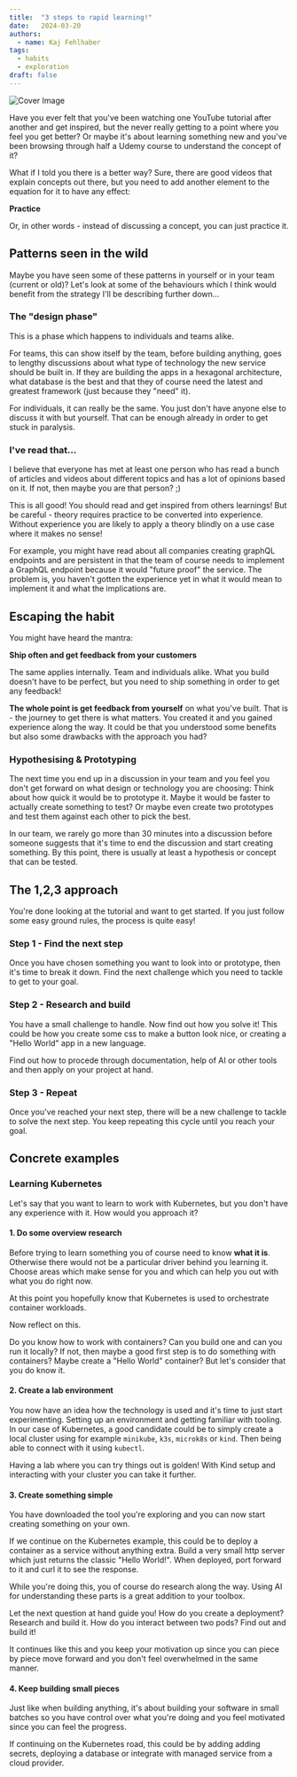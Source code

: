 ```yaml
---
title:  "3 steps to rapid learning!"
date:   2024-03-20
authors:
  - name: Kaj Fehlhaber
tags:
  - habits
  - exploration
draft: false
---
```

![Cover Image](cover.jpg)

Have you ever felt that you've been watching one YouTube tutorial after another and get inspired, but the never really
getting to a point where you feel you get better? Or maybe it's about learning something new and you've been browsing
through half a Udemy course to understand the concept of it?

What if I told you there is a better way? Sure, there are good videos that explain concepts out there, but you need to
add another element to the equation for it to have any effect:

**Practice**

Or, in other words - instead of discussing a concept, you can just practice it.

## Patterns seen in the wild
Maybe you have seen some of these patterns in yourself or in your team (current or old)?
Let's look at some of the behaviours which I think would benefit from the strategy I'll be
describing further down...

### The "design phase"
This is a phase which happens to individuals and teams alike. 

For teams, this can show itself by the team, before building anything, goes to lengthy discussions about what type of technology the new service should be built in. If they are building the apps in a hexagonal architecture, what database is the best and that they of course need the latest and greatest framework (just because they "need" it).

For individuals, it can really be the same. You just don't have anyone else to discuss it with but yourself. That can be enough already in order to get stuck in paralysis.

### I've read that...
I believe that everyone has met at least one person who has read a bunch of articles and videos about different topics and has a lot of opinions based on it. If not, then maybe you are that person? ;)

This is all good! You should read and get inspired from others learnings! But be careful - theory requires practice to 
be converted into experience. Without experience you are likely to apply a theory blindly on a use case where it makes 
no sense!

For example, you might have read about all companies creating graphQL endpoints and are persistent
in that the team of course needs to implement a GraphQL endpoint because it would "future proof" the
service. The problem is, you haven't gotten the experience yet in what it would mean to implement it
and what the implications are.

## Escaping the habit
You might have heard the mantra:

**Ship often and get feedback from your customers**

The same applies internally. Team and individuals alike. What you build doesn't
have to be perfect, but you need to ship something in order to get any
feedback! 

**The whole point is get feedback from yourself** on what you've built. That is - the journey 
to get there is what matters. You created it and you gained experience along
the way. It could be that you understood some benefits but also some drawbacks with the approach you had?

### Hypothesising & Prototyping
The next time you end up in a discussion in your team and you feel you don't get forward on what design or technology
you are choosing: Think about how quick it would be to prototype it. Maybe it would be faster to actually create
something to test? Or maybe even create two prototypes and test them against each other to pick the
best.

In our team, we rarely go more than 30 minutes into a discussion before someone suggests that it's time to end the discussion and start creating something. By this point, there is usually at least a hypothesis or concept that can be tested.

## The 1,2,3 approach
You're done looking at the tutorial and want to get started. If you just follow some easy ground rules, the process
is quite easy! 

### Step 1 - Find the next step
Once you have chosen something you want to look into or prototype, then it's time to break it
down. Find the next challenge which you need to tackle to get to your goal.

### Step 2 - Research and build
You have a small challenge to handle. Now find out how you solve it! This could be how you create some css
to make a button look nice, or creating a "Hello World" app in a new language.

Find out how to procede through documentation, help of AI or other tools and then apply on your project at hand.

### Step 3 - Repeat
Once you've reached your next step, there will be a new challenge to tackle to solve the next step. You keep repeating this cycle until you reach your goal.

## Concrete examples

### Learning Kubernetes
Let's say that you want to learn to work with Kubernetes, but you don't have any experience with it. How would you
approach it?

#### 1. Do some overview research
Before trying to learn something you of course need to know **what it is**. Otherwise there would not be a particular
driver behind you learning it. Choose areas which make sense for you and which can help you out with what you do right
now.

At this point you hopefully know that Kubernetes is used to orchestrate container workloads.

Now reflect on this.

Do you know how to work with containers? Can you build one and can you run it locally?
If not, then maybe a good first step is to do something with containers? Maybe create a "Hello World"
container? But let's consider that you do know it.

#### 2. Create a lab environment
You now have an idea how the technology is used and it's time to just start experimenting. Setting up an environment
and getting familiar with tooling. In our case of Kubernetes, a good candidate could be to simply create a local cluster 
using for example `minikube`, `k3s`, `microk8s` or `kind`. Then being able to connect with it using `kubectl`.

Having a lab where you can try things out is golden! With Kind setup and interacting with your cluster you can take it
further.

#### 3. Create something simple
You have downloaded the tool you're exploring and you can now start creating something on your own.

If we continue on the Kubernetes example, this could be to deploy a container as a service without anything extra. Build
a very small http server which just returns the classic "Hello World!". When deployed, port forward to it and curl it to
see the response.

While you're doing this, you of course do research along the way. Using AI for understanding these parts is a great
addition to your toolbox.

Let the next question at hand guide you! How do you create a deployment? Research and build it. How do you interact
between two pods? Find out and build it!

It continues like this and you keep your motivation up since you can piece by piece move forward and you don't feel
overwhelmed in the same manner.

#### 4. Keep building small pieces
Just like when building anything, it's about building your software in small batches so you have control over what
you're doing and you feel motivated since you can feel the progress.

If continuing on the Kubernetes road, this could be by adding adding secrets, deploying a database or integrate with managed service from a cloud provider.
